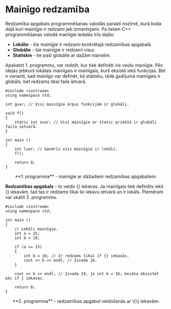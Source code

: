 # Mainīgo redzamība

Redzamība apgabals programmēšanas valodās parasti nozīmē, kurā koda daļā kuri mainīgie ir redzami jeb izmantojami. Pa lielam C++ programmēšanas valodā mainīgie iedalās trīs daļās:

- **Lokālie** - šie mainīgie ir redzami konkrētajā redzamības apgabalā.
- **Globālie** - šie mainīgie ir redzami visur.
- **Statiskie** - tie paši globālie ar dažām niansēm.

Apskatot 1. programmu, var redzēt, kur tiek definēti vis veidu mainīgie. Pēc idejas jebkurš lokālais mainīgais ir mainīgais, kurš eksistē iekš funkcijas. Bet ir varianti, kad mainīgo var definēt, kā statisku, tādā gadījumā mainīgais ir globāls, bet redzams tikai faila ietvarā.

```
#include <iostream>
using namespace std;

int gvar; // Visi mainīgie ārpus funkcijām ir globāli.

void f()
{
    static int svar; // Visi mainīgie ar static priekšā ir globāli faila ietvarā.
}

int main ()
{
    int lvar; // Gandrīz visi mainīgie ir lokāli.
    f();

    return 0;
}

```

<center>
**1. programma** - mainīgie ar dāžadiem redzamības apgabaliem.
</center>

**Redzamības apgabals** - to veido \{\} iekavas. Ja mainīgais tiek definēts iekš \{\} iekavām, tad tas ir redzams tikai šo iekavu ietvarā un ir lokāls. Piemēram var skatīt 2. programmu.

```
#include <iostream>
using namespace std;

int main ()
{
    // Lokāli mainīgie.
    int a = 15;
    int b = 19;

    if (a == 15)
    {
        int b = 16; // Ir redzams tikai if {} iekavās.
        cout << b << endl; // Izvada 16.
    }

    cout << b << endl; // Izvada 19, jo int b = 16; beidza eksistēt pēc if } iekavas.

    return 0;
}
```

<center>
**2. programma** - redzamības apgabul veidošanās ar \{\} iekavām.
</center>